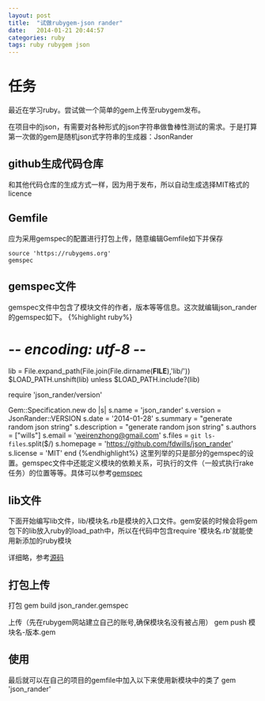```yaml
---
layout: post
title:  "试做rubygem-json rander"
date:   2014-01-21 20:44:57
categories: ruby
tags: ruby rubygem json
---
```

# 任务
最近在学习ruby。尝试做一个简单的gem上传至rubygem发布。

在项目中的json，有需要对各种形式的json字符串做鲁棒性测试的需求。于是打算第一次做的gem是随机json式字符串的生成器：JsonRander

## github生成代码仓库

和其他代码仓库的生成方式一样，因为用于发布，所以自动生成选择MIT格式的licence

## Gemfile

应为采用gemspec的配置进行打包上传，随意编辑Gemfile如下并保存

    source 'https://rubygems.org'
    gemspec

## gemspec文件

gemspec文件中包含了模块文件的作者，版本等等信息。这次就编辑json_rander的gemspec如下。
{%highlight ruby%}
# -*- encoding: utf-8 -*-
lib = File.expand_path(File.join(File.dirname(__FILE__),'lib/'))
$LOAD_PATH.unshift(lib) unless $LOAD_PATH.include?(lib)

require 'json_rander/version'

Gem::Specification.new do |s|
  s.name        = 'json_rander'
  s.version     = JsonRander::VERSION
  s.date        = '2014-01-28'
  s.summary     = "generate random json string"
  s.description = "generate random json string"
  s.authors     = ["wills"]
  s.email       = 'weirenzhong@gmail.com'
  s.files       = `git ls-files`.split($/)
  s.homepage    = 'https://github.com/fdwills/json_rander'
  s.license     = 'MIT'
end
{%endhighlight%}
这里列举的只是部分的gemspec的设置。gemspec文件中还能定义模块的依赖关系，可执行的文件（一般式执行rake任务）的位置等等。具体可以参考[gemspec][gemspec]

## lib文件

下面开始编写lib文件，lib/模块名.rb是模块的入口文件。gem安装的时候会将gem包下的lib放入ruby的load_path中，所以在代码中包含require '模块名.rb'就能使用新添加的ruby模块

详细略，参考[源码][json-rander-github]

## 打包上传
打包
    gem build json_rander.gemspec

上传（先在rubygem网站建立自己的账号,确保模块名没有被占用）
    gem push 模块名-版本.gem

## 使用
最后就可以在自己的项目的gemfile中加入以下来使用新模块中的类了
    gem 'json_rander'


[json-rander-github]: https://github.com/fdwills/json_rander
[json-rander]: http://rubygems.org/gems/json_rander
[gemspec]: http://docs.ruby-lang.org/ja/1.9.3/class/Gem=3a=3aSpecification.html
